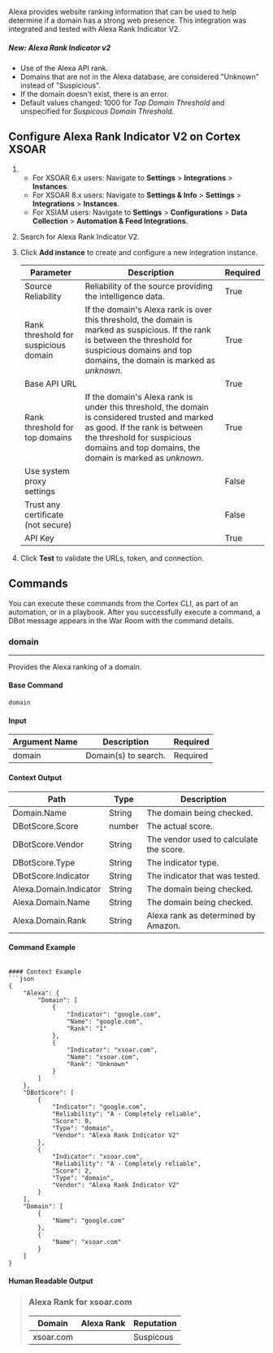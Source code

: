 Alexa provides website ranking information that can be used to help determine if a domain has a strong web presence.
This integration was integrated and tested with Alexa Rank Indicator V2.

##### New: Alexa Rank Indicator v2
- Use of the Alexa API rank.
- Domains that are not in the Alexa database, are considered "Unknown" instead of "Suspicious".
- If the domain doesn't exist, there is an error.
- Default values changed: 1000 for *Top Domain Threshold* and unspecified for *Suspicous Domain Threshold*.

## Configure Alexa Rank Indicator V2 on Cortex XSOAR

1. * For XSOAR 6.x users: Navigate to **Settings** > **Integrations** > **Instances**.
   * For XSOAR 8.x users: Navigate to **Settings & Info** > **Settings** > **Integrations** > **Instances**.
   * For XSIAM users: Navigate to **Settings** > **Configurations** > **Data Collection** > **Automation & Feed Integrations**.
2. Search for Alexa Rank Indicator V2.
3. Click **Add instance** to create and configure a new integration instance.

    | **Parameter** | **Description** | **Required** |
    | --- | --- | --- |
    | Source Reliability | Reliability of the source providing the intelligence data. | True |
    | Rank threshold for suspicious domain | If the domain's Alexa rank is over this threshold, the domain is marked as suspicious. If the rank is between the threshold for suspicious domains and top domains, the domain is marked as *unknown*. | True |
    | Base API URL |  | True |
    | Rank threshold for top domains | If the domain's Alexa rank is under this threshold, the domain is considered trusted and marked as good. If the rank is between the threshold for suspicious domains and top domains, the domain is marked as *unknown*. | True |
    | Use system proxy settings |  | False |
    | Trust any certificate (not secure) |  | False |
    | API Key |  | True |

4. Click **Test** to validate the URLs, token, and connection.
## Commands
You can execute these commands from the Cortex CLI, as part of an automation, or in a playbook.
After you successfully execute a command, a DBot message appears in the War Room with the command details.
### domain
***
Provides the Alexa ranking of a domain.


#### Base Command

`domain`
#### Input

| **Argument Name** | **Description** | **Required** |
| --- | --- | --- |
| domain | Domain(s) to search. | Required | 


#### Context Output

| **Path** | **Type** | **Description** |
| --- | --- | --- |
| Domain.Name | String | The domain being checked. | 
| DBotScore.Score | number | The actual score. | 
| DBotScore.Vendor | String | The vendor used to calculate the score. | 
| DBotScore.Type | String | The indicator type. | 
| DBotScore.Indicator | String | The indicator that was tested. | 
| Alexa.Domain.Indicator | String | The domain being checked. | 
| Alexa.Domain.Name | String | The domain being checked. | 
| Alexa.Domain.Rank | String | Alexa rank as determined by Amazon. | 


#### Command Example
```!domain domain="google.com,xsoar.com"

#### Context Example
```json
{
    "Alexa": {
        "Domain": [
            {
                "Indicator": "google.com",
                "Name": "google.com",
                "Rank": "1"
            },
            {
                "Indicator": "xsoar.com",
                "Name": "xsoar.com",
                "Rank": "Unknown"
            }
        ]
    },
    "DBotScore": [
        {
            "Indicator": "google.com",
            "Reliability": "A - Completely reliable",
            "Score": 0,
            "Type": "domain",
            "Vendor": "Alexa Rank Indicator V2"
        },
        {
            "Indicator": "xsoar.com",
            "Reliability": "A - Completely reliable",
            "Score": 2,
            "Type": "domain",
            "Vendor": "Alexa Rank Indicator V2"
        }
    ],
    "Domain": [
        {
            "Name": "google.com"
        },
        {
            "Name": "xsoar.com"
        }
    ]
}
```

#### Human Readable Output

>### Alexa Rank for xsoar.com
>|Domain|Alexa Rank|Reputation|
>|---|---|---|
>| xsoar.com |  | Suspicous |
